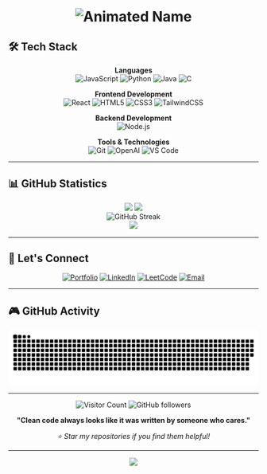 <div align="center">
  <h1 style="margin-top: 0;">
    <img src="https://readme-typing-svg.herokuapp.com?font=Orbitron&weight=900&size=25&duration=3000&pause=1000&color=00D8FF&background=00000000&center=true&vCenter=true&multiline=true&repeat=false&random=false&width=600&height=80&lines=ABHINAV+TIWARY;FULL-STACK+DEVELOPER" alt="Animated Name" />
  </h1>
</div>


## 🛠️ Tech Stack

<div align="center">

**Languages**  
![JavaScript](https://img.shields.io/badge/JavaScript-F7DF1E?style=for-the-badge&logo=JavaScript&logoColor=white)
![Python](https://img.shields.io/badge/Python-14354C?style=for-the-badge&logo=python&logoColor=white)
![Java](https://img.shields.io/badge/Java-ED8B00?style=for-the-badge&logo=openjdk&logoColor=white)
![C](https://img.shields.io/badge/C-00599C?style=for-the-badge&logo=c&logoColor=white)

**Frontend Development**  
![React](https://img.shields.io/badge/React-20232A?style=for-the-badge&logo=react&logoColor=61DAFB)
![HTML5](https://img.shields.io/badge/HTML5-E34F26?style=for-the-badge&logo=html5&logoColor=white)
![CSS3](https://img.shields.io/badge/CSS3-1572B6?style=for-the-badge&logo=css3&logoColor=white)
![TailwindCSS](https://img.shields.io/badge/Tailwind_CSS-38B2AC?style=for-the-badge&logo=tailwind-css&logoColor=white)

**Backend Development**  
![Node.js](https://img.shields.io/badge/Node.js-43853D?style=for-the-badge&logo=node.js&logoColor=white)

**Tools & Technologies**  
![Git](https://img.shields.io/badge/Git-F05032?style=for-the-badge&logo=git&logoColor=white)
![OpenAI](https://img.shields.io/badge/OpenAI-412991?style=for-the-badge&logo=openai&logoColor=white)
![VS Code](https://img.shields.io/badge/VS_Code-007ACC?style=for-the-badge&logo=visual-studio-code&logoColor=white)

</div>

---

## 📊 GitHub Statistics

<div align="center">
  <img height="180em" src="https://github-readme-stats-eight-theta.vercel.app/api?username=abhiii9vvv&show_icons=true&theme=algolia&include_all_commits=true&count_private=true&hide_border=true"/>
  <img height="180em" src="https://github-readme-stats-eight-theta.vercel.app/api/top-langs/?username=abhiii9vvv&layout=compact&langs_count=8&theme=algolia&hide_border=true"/>
</div>

<div align="center">
  <img src="https://streak-stats.demolab.com?user=abhiii9vvv&theme=algolia&hide_border=true&cache_bust=1" alt="GitHub Streak" />
</div>


<div align="center">
  <img src="https://github-readme-activity-graph.vercel.app/graph?username=abhiii9vvv&bg_color=0D1117&color=5BCDEC&line=5BCDEC&point=FFFFFF&hide_border=true" />
</div>

---

## 🤝 Let's Connect

<div align="center">

[![Portfolio](https://img.shields.io/badge/Portfolio-000000?style=for-the-badge&logo=vercel&logoColor=white)](https://av9.vercel.app/)
[![LinkedIn](https://img.shields.io/badge/LinkedIn-0077B5?style=for-the-badge&logo=linkedin&logoColor=white)](https://www.linkedin.com/in/abhinav-tiwary-791a63302/)
[![LeetCode](https://img.shields.io/badge/-LeetCode-FFA116?style=for-the-badge&logo=LeetCode&logoColor=black)](https://leetcode.com/u/Abhiii9vv_/)
[![Email](https://img.shields.io/badge/Email-D14836?style=for-the-badge&logo=gmail&logoColor=white)](mailto:gyanutiwari758@gmail.com)

</div>

---

## 🎮 GitHub Activity

<div align="center">
  <picture>
    <source media="(prefers-color-scheme: dark)" srcset="https://raw.githubusercontent.com/abhiii9vvv/abhiii9vvv/output/github-snake-dark.svg" />
    <source media="(prefers-color-scheme: light)" srcset="https://raw.githubusercontent.com/abhiii9vvv/abhiii9vvv/output/github-snake.svg" />
    <img alt="github-snake" src="https://raw.githubusercontent.com/abhiii9vvv/abhiii9vvv/output/github-snake.svg" />
  </picture>
</div>

---

<div align="center">
  
![Visitor Count](https://komarev.com/ghpvc/?username=abhiii9vvv&label=Profile%20Views&color=0891b2&style=flat-square)
![GitHub followers](https://img.shields.io/github/followers/abhiii9vvv?label=Followers&style=social)

**"Clean code always looks like it was written by someone who cares."**

*⭐️ Star my repositories if you find them helpful!*

</div>

---

<!-- OUTRO ANIMATIONS -->
<div align="center">
  <!-- Holographic Footer -->
  <img src="https://capsule-render.vercel.app/api?type=waving&color=gradient&height=100&section=footer&animation=twinkling"/>
</div>
